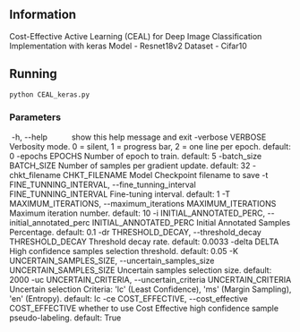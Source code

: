## Information
Cost-Effective Active Learning (CEAL) for Deep Image Classification Implementation with keras
Model - Resnet18v2
Dataset - Cifar10

## Running
```sh
python CEAL_keras.py
```
### Parameters
  -h, --help            show this help message and exit
  -verbose VERBOSE      Verbosity mode. 0 = silent, 1 = progress bar, 2 = one
                        line per epoch. default: 0
  -epochs EPOCHS        Number of epoch to train. default: 5
  -batch_size BATCH_SIZE
                        Number of samples per gradient update. default: 32
  -chkt_filename CHKT_FILENAME
                        Model Checkpoint filename to save
  -t FINE_TUNNING_INTERVAL, --fine_tunning_interval FINE_TUNNING_INTERVAL
                        Fine-tuning interval. default: 1
  -T MAXIMUM_ITERATIONS, --maximum_iterations MAXIMUM_ITERATIONS
                        Maximum iteration number. default: 10
  -i INITIAL_ANNOTATED_PERC, --initial_annotated_perc INITIAL_ANNOTATED_PERC
                        Initial Annotated Samples Percentage. default: 0.1
  -dr THRESHOLD_DECAY, --threshold_decay THRESHOLD_DECAY
                        Threshold decay rate. default: 0.0033
  -delta DELTA          High confidence samples selection threshold. default:
                        0.05
  -K UNCERTAIN_SAMPLES_SIZE, --uncertain_samples_size UNCERTAIN_SAMPLES_SIZE
                        Uncertain samples selection size. default: 2000
  -uc UNCERTAIN_CRITERIA, --uncertain_criteria UNCERTAIN_CRITERIA
                        Uncertain selection Criteria: 'lc' (Least Confidence),
                        'ms' (Margin Sampling), 'en' (Entropy). default: lc
  -ce COST_EFFECTIVE, --cost_effective COST_EFFECTIVE
                        whether to use Cost Effective high confidence sample
                        pseudo-labeling. default: True
